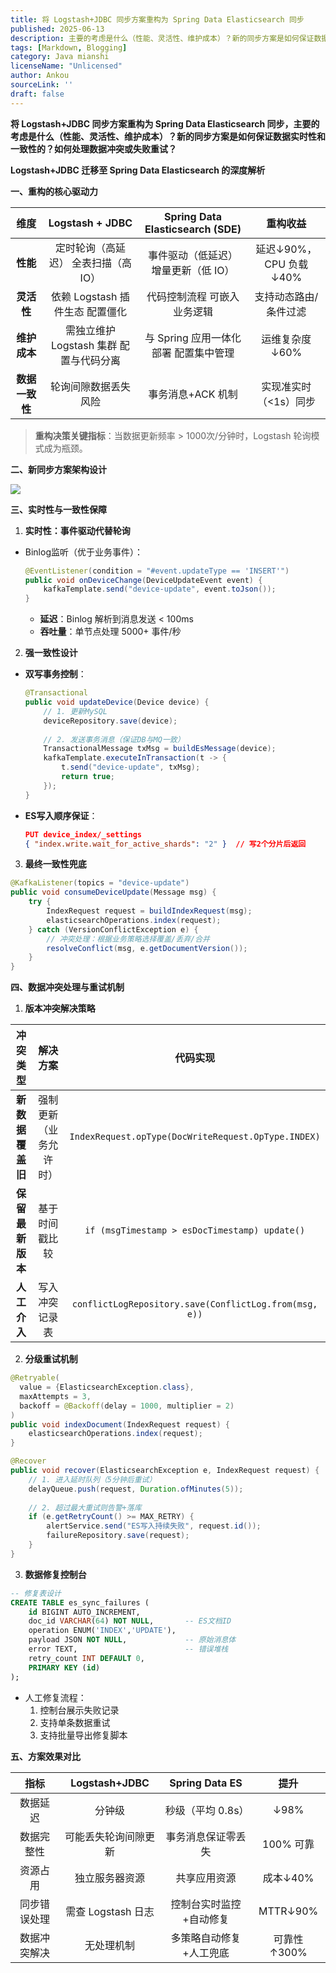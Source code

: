 ```yaml
---
title: 将 Logstash+JDBC 同步方案重构为 Spring Data Elasticsearch 同步
published: 2025-06-13
description: 主要的考虑是什么（性能、灵活性、维护成本）？新的同步方案是如何保证数据实时性和一致性的？如何处理数据冲突或失败重试
tags: [Markdown, Blogging]
category: Java mianshi
licenseName: "Unlicensed"
author: Ankou
sourceLink: ''
draft: false
---
```

**将 Logstash+JDBC 同步方案重构为 Spring Data Elasticsearch 同步，主要的考虑是什么（性能、灵活性、维护成本）？新的同步方案是如何保证数据实时性和一致性的？如何处理数据冲突或失败重试？**

**Logstash+JDBC 迁移至 Spring Data Elasticsearch 的深度解析**

**一、重构的核心驱动力**

|    **维度**    |           **Logstash + JDBC**           |  **Spring Data Elasticsearch (SDE)**  |      **重构收益**      |
| :------------: | :-------------------------------------: | :-----------------------------------: | :--------------------: |
|    **性能**    |  定时轮询（高延迟） 全表扫描（高 IO）   | 事件驱动（低延迟） 增量更新（低 IO）  | 延迟↓90%，CPU 负载↓40% |
|   **灵活性**   |     依赖 Logstash 插件生态 配置僵化     |      代码控制流程 可嵌入业务逻辑      | 支持动态路由/条件过滤  |
|  **维护成本**  | 需独立维护 Logstash 集群 配置与代码分离 | 与 Spring 应用一体化部署 配置集中管理 |     运维复杂度↓60%     |
| **数据一致性** |          轮询间隙数据丢失风险           |           事务消息+ACK 机制           | 实现准实时（<1s）同步  |

> **重构决策关键指标**：当数据更新频率 > 1000次/分钟时，Logstash 轮询模式成为瓶颈。

**二、新同步方案架构设计**

![](/q_img/新同步方案架构设计.png)

**三、实时性与一致性保障**

1. **实时性：事件驱动代替轮询**

- Binlog监听（优于业务事件）：

  ```java
  @EventListener(condition = "#event.updateType == 'INSERT'")
  public void onDeviceChange(DeviceUpdateEvent event) {
      kafkaTemplate.send("device-update", event.toJson());
  }
  ```

  - **延迟**：Binlog 解析到消息发送 < 100ms
  - **吞吐量**：单节点处理 5000+ 事件/秒

2. **强一致性设计**

- **双写事务控制**：

  ```java
  @Transactional
  public void updateDevice(Device device) {
      // 1. 更新MySQL
      deviceRepository.save(device); 
      
      // 2. 发送事务消息（保证DB与MQ一致）
      TransactionalMessage txMsg = buildEsMessage(device);
      kafkaTemplate.executeInTransaction(t -> {
          t.send("device-update", txMsg);
          return true;
      });
  }
  ```

- **ES写入顺序保证**：

  ```json
  PUT device_index/_settings
  { "index.write.wait_for_active_shards": "2" }  // 写2个分片后返回
  ```

3. **最终一致性兜底**

```java
@KafkaListener(topics = "device-update")
public void consumeDeviceUpdate(Message msg) {
    try {
        IndexRequest request = buildIndexRequest(msg);
        elasticsearchOperations.index(request);
    } catch (VersionConflictException e) {
        // 冲突处理：根据业务策略选择覆盖/丢弃/合并
        resolveConflict(msg, e.getDocumentVersion()); 
    }
}
```

**四、数据冲突处理与重试机制**

1. **版本冲突解决策略**

|   **冲突类型**   |        解决方案        |                        代码实现                        |
| :--------------: | :--------------------: | :----------------------------------------------------: |
| **新数据覆盖旧** | 强制更新（业务允许时） |  `IndexRequest.opType(DocWriteRequest.OpType.INDEX)`   |
| **保留最新版本** |     基于时间戳比较     |     `if (msgTimestamp > esDocTimestamp) update()`      |
|   **人工介入**   |     写入冲突记录表     | `conflictLogRepository.save(ConflictLog.from(msg, e))` |

2. **分级重试机制**

```java
@Retryable(
  value = {ElasticsearchException.class},
  maxAttempts = 3, 
  backoff = @Backoff(delay = 1000, multiplier = 2)
)
public void indexDocument(IndexRequest request) {
    elasticsearchOperations.index(request);
}

@Recover
public void recover(ElasticsearchException e, IndexRequest request) {
    // 1. 进入延时队列（5分钟后重试）
    delayQueue.push(request, Duration.ofMinutes(5));
    
    // 2. 超过最大重试则告警+落库
    if (e.getRetryCount() >= MAX_RETRY) {
        alertService.send("ES写入持续失败", request.id());
        failureRepository.save(request);
    }
}
```

3. **数据修复控制台**

```sql
-- 修复表设计
CREATE TABLE es_sync_failures (
    id BIGINT AUTO_INCREMENT,
    doc_id VARCHAR(64) NOT NULL,       -- ES文档ID
    operation ENUM('INDEX','UPDATE'),  
    payload JSON NOT NULL,             -- 原始消息体
    error TEXT,                        -- 错误堆栈
    retry_count INT DEFAULT 0,
    PRIMARY KEY (id)
);
```

- 人工修复流程：
  1. 控制台展示失败记录
  2. 支持单条数据重试
  3. 支持批量导出修复脚本

**五、方案效果对比**

|   **指标**   |    Logstash+JDBC     |     Spring Data ES      |  **提升**   |
| :----------: | :------------------: | :---------------------: | :---------: |
|   数据延迟   |        分钟级        |    秒级（平均 0.8s）    |    ↓98%     |
|  数据完整性  | 可能丢失轮询间隙更新 |   事务消息保证零丢失    |  100% 可靠  |
|   资源占用   |    独立服务器资源    |      共享应用资源       |  成本↓40%   |
| 同步错误处理 |  需查 Logstash 日志  | 控制台实时监控+自动修复 |  MTTR↓90%   |
| 数据冲突解决 |      无处理机制      | 多策略自动修复+人工兜底 | 可靠性↑300% |